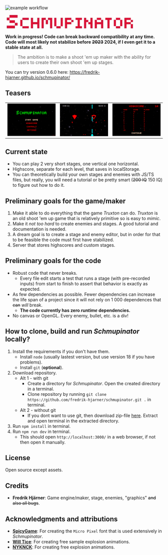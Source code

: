 ![example workflow](https://github.com/fredrik-hjarner/schmupinator/actions/workflows/node.js.yml/badge.svg)

![Schmupinator](https://raw.githubusercontent.com/fredrik-hjarner/schmupinator/vite-master-safe-always-working-not-broken/githubAssets/schmupinator.gif)

**Work in progress! Code can break backward compatibility at any time. Code will most likely not stabilize before ~~2023~~ 2024, if I even get it to a stable state at all.**

> The ambition is to make a shoot 'em up maker with the ability for users to create their own shoot 'em up stages.

You can try version 0.6.0 here: https://fredrik-hjarner.github.io/schmupinator/

## Teasers

| | | |
|-|-|-|
|![title](https://raw.githubusercontent.com/fredrik-hjarner/schmupinator/vite-master-safe-always-working-not-broken/githubAssets/title_screen.png) | ![Schmupinator](https://raw.githubusercontent.com/fredrik-hjarner/schmupinator/vite-master-safe-always-working-not-broken/githubAssets/game.png) | ![Schmupinator](https://raw.githubusercontent.com/fredrik-hjarner/schmupinator/vite-master-safe-always-working-not-broken/githubAssets/highscore.png)|

## Current state

* You can play 2 very short stages, one vertical one horizontal.
* Highscore, separate for each level, that saves in localStorage.
* You can theoretically build your own stages and enemies with JS/TS files, but really, you will need a tutorial or be pretty smart (~~200 IQ~~ 150 IQ) to figure out how to do it.

## Preliminary goals for the game/maker

1. Make it able to do everything that the game *Truxton* can do. *Truxton* is an old shoot 'em up game that is relatively primitive so is easy to *mimic*.
2. Make it *not too hard* to create enemies and stages. A good tutorial and documentation is needed.
3. A dream goal is to create a stage and enemy editor, but in order for that to be feasible the code must first have stabilized.
4. Server that stores highscores and custom stages.

## Preliminary goals for the code

* Robust code that never breaks.
  * Every file edit starts a test that runs a stage (with pre-recorded inputs) from start to finish to assert that behavior is exactly as expected.
* As few dependencies as possible. Fewer dependencies can increase the life span of a project since it will not rely on 1 000 dependences that ~~can~~ *will* break.
  * **The code currently has zero *runtime* dependencies.**
* No canvas or OpenGL. Every enemy, bullet, etc. is a div!

## How to clone, build and run *Schmupinator* locally?

1. Install the requirements if you don't have them.
   - Install `node` (usually lastest version, but use version 18 if you have problems).
   - Install `git` (**optional**).
2. Download repository.
   - Alt 1 - with git
     - Create a directory for *Schmupinator*. Open the created directory in a terminal.
     - Clone repository by running `git clone https://github.com/fredrik-hjarner/schmupinator.git .` in terminal.
   - Alt 2 - without git
     - If you dont want to use git, then download zip-file [here](https://github.com/fredrik-hjarner/schmupinator/archive/refs/heads/vite-master-safe-always-working-not-broken.zip). Extract and open terminal in the extracted directory.
3. Run `npm install` in terminal.
4. Run `npm run dev` in terminal.
   - This should open `http://localhost:3000/` in a web browser, if not then open it manually.

## License

Open source except assets.

## Credits

* **Fredrik Hjärner**: Game engine/maker, stage, enemies, "graphics" ~~and also all bugs~~.

## Acknowledgments and attributions

* [**SpicyGame**](https://spicygame.itch.io/sg-pixel-font-package): For creating the `Micro Pixel` font that is used extensively in *Schmupinator*.
* [**Will Tice**](https://untiedgames.itch.io/five-free-pixel-explosions): For creating free sample explosion animations.
* [**NYKNCK**](https://nyknck.itch.io/explosion): For creating free explosion animations.
